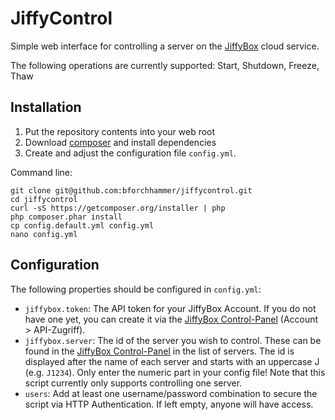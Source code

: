 JiffyControl
============

Simple web interface for controlling a server on the [JiffyBox](https://www.jiffybox.de/) cloud service.

The following operations are currently supported: Start, Shutdown, Freeze, Thaw

Installation
------------

1. Put the repository contents into your web root
1. Download [composer](http://getcomposer.org/) and install dependencies
1. Create and adjust the configuration file `config.yml`.

Command line:

    git clone git@github.com:bforchhammer/jiffycontrol.git
    cd jiffycontrol
    curl -sS https://getcomposer.org/installer | php
    php composer.phar install
    cp config.default.yml config.yml
    nano config.yml

Configuration
-------------

The following properties should be configured in `config.yml`:

- `jiffybox.token`: The API token for your JiffyBox Account. If you do not have one yet, you can create it via the [JiffyBox Control-Panel](https://admin.jiffybox.de/) (Account > API-Zugriff).
- `jiffybox.server`: The id of the server you wish to control. These can be found in the [JiffyBox Control-Panel](https://admin.jiffybox.de/) in the list of servers. The id is displayed after the name of each server and starts with an uppercase J (e.g. `J1234`). Only enter the numeric part in your config file! Note that this script currently only supports controlling one server.
- `users`: Add at least one username/password combination to secure the script via HTTP Authentication. If left empty, anyone will have access.


